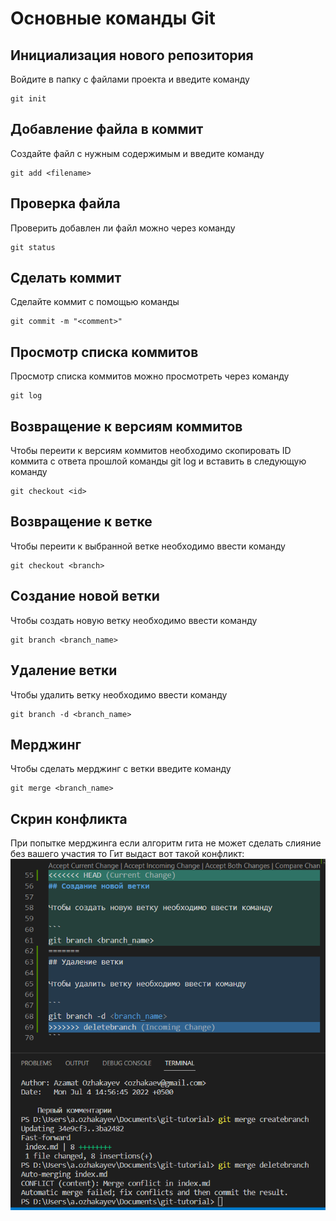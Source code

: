 # Основные команды Git
## Инициализация нового репозитория

Войдите в папку с файлами проекта и введите команду
```
git init
```
## Добавление файла в коммит

Создайте файл с нужным содержимым и введите команду

```
git add <filename>
```

## Проверка файла

Проверить добавлен ли файл можно через команду

```
git status
```

## Сделать коммит

Сделайте коммит с помощью команды

```
git commit -m "<comment>"
```
## Просмотр списка коммитов

Просмотр списка коммитов можно просмотреть через команду

```
git log
```

## Возвращение к версиям коммитов

Чтобы переити к версиям коммитов необходимо скопировать ID коммита с ответа прошлой команды git log и вставить в следующую команду

```
git checkout <id>
```

## Возвращение к ветке

Чтобы переити к выбранной ветке необходимо ввести команду

```
git checkout <branch>
```

## Создание новой ветки

Чтобы создать новую ветку необходимо ввести команду

```
git branch <branch_name>
```

## Удаление ветки

Чтобы удалить ветку необходимо ввести команду

```
git branch -d <branch_name>
```

## Мерджинг

Чтобы сделать мерджинг с ветки введите команду

```
git merge <branch_name>
```

## Скрин конфликта

При попытке мерджинга если алгоритм гита не может сделать слияние без вашего участия то Гит выдаст вот такой конфликт:
![Конфликт](conflict.PNG)